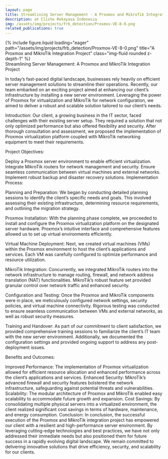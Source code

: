 ```yaml
---
layout: page
title: Streamlining Server Management - A Proxmox and MikroTik Integration Project
description: at Cliste Rekayasa Indonesia
img: /assets/img/projects/frb_detection/Proxmox-VE-8-0.png
related_publications: true
---
```


<div class="row">
    <div class="col-sm mt-3 mt-md-0">
        {% include figure.liquid loading="eager" path="/assets/img/projects/frb_detection/Proxmox-VE-8-0.png" title="A Proxmox and MikroTik Integration Project" class="img-fluid rounded z-depth-1" %}
    </div>
</div>
<div class="caption">
    Streamlining Server Management: A Proxmox and MikroTik Integration Project
</div>

In today’s fast-paced digital landscape, businesses rely heavily on efficient server management solutions to streamline their operations. Recently, our team embarked on an exciting project aimed at enhancing our client’s infrastructure by installing a new server environment. Leveraging the power of Proxmox for virtualization and MikroTik for network configuration, we aimed to deliver a robust and scalable solution tailored to our client’s needs.

Introduction:
Our client, a growing business in the IT sector, faced challenges with their existing server setup. They required a solution that not only optimized performance but also offered flexibility and security. After thorough consultation and assessment, we proposed the implementation of Proxmox virtualization platform coupled with MikroTik networking equipment to meet their requirements.

Project Objectives:

Deploy a Proxmox server environment to enable efficient virtualization.
Integrate MikroTik routers for network management and security.
Ensure seamless communication between virtual machines and external networks.
Implement robust backup and disaster recovery solutions.
Implementation Process:

Planning and Preparation: We began by conducting detailed planning sessions to identify the client’s specific needs and goals. This involved assessing their existing infrastructure, determining resource requirements, and outlining the migration strategy.

Proxmox Installation: With the planning phase complete, we proceeded to install and configure the Proxmox virtualization platform on the designated server hardware. Proxmox’s intuitive interface and comprehensive features allowed us to set up virtual environments efficiently.

Virtual Machine Deployment: Next, we created virtual machines (VMs) within the Proxmox environment to host the client’s applications and services. Each VM was carefully configured to optimize performance and resource utilization.

MikroTik Integration: Concurrently, we integrated MikroTik routers into the network infrastructure to manage routing, firewall, and network address translation (NAT) functionalities. MikroTik’s robust feature set provided granular control over network traffic and enhanced security.

Configuration and Testing: Once the Proxmox and MikroTik components were in place, we meticulously configured network settings, security policies, and virtual machine connectivity. Rigorous testing was conducted to ensure seamless communication between VMs and external networks, as well as robust security measures.

Training and Handover: As part of our commitment to client satisfaction, we provided comprehensive training sessions to familiarize the client’s IT team with the new server environment. Additionally, we documented the configuration settings and provided ongoing support to address any post-deployment issues.

Benefits and Outcomes:

Improved Performance: The implementation of Proxmox virtualization allowed for efficient resource allocation and enhanced performance across the client’s applications and services.
Enhanced Security: MikroTik’s advanced firewall and security features bolstered the network infrastructure, safeguarding against potential threats and vulnerabilities.
Scalability: The modular architecture of Proxmox and MikroTik enabled easy scalability to accommodate future growth and expansion.
Cost Savings: By consolidating multiple physical servers into a virtualized environment, the client realized significant cost savings in terms of hardware, maintenance, and energy consumption.
Conclusion:
In conclusion, the successful execution of the Proxmox and MikroTik integration project has empowered our client with a resilient and high-performance server environment. By leveraging cutting-edge technologies and best practices, we have not only addressed their immediate needs but also positioned them for future success in a rapidly evolving digital landscape. We remain committed to delivering innovative solutions that drive efficiency, security, and scalability for our clients.

